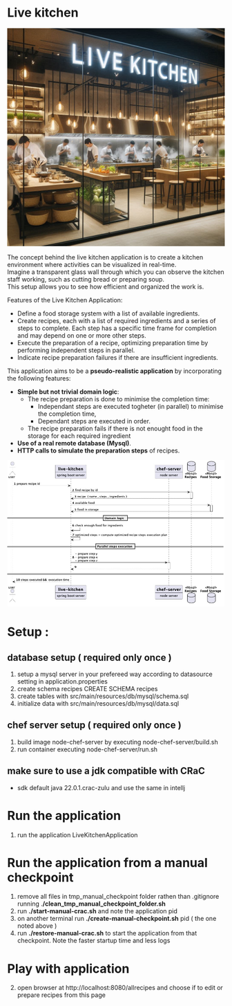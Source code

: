 # Live kitchen 

![Prepare recipe use case](./doc/live-kitchen.jpeg)

The concept behind the live kitchen application is to create a kitchen environment where activities can be visualized in real-time.  
Imagine a transparent glass wall through which you can observe the kitchen staff working, such as cutting bread or preparing soup.   
This setup allows you to see how efficient and organized the work is.

Features of the Live Kitchen Application:

* Define a food storage system with a list of available ingredients.
* Create recipes, each with a list of required ingredients and a series of steps to complete. Each step has a specific time frame for completion and may depend on one or more other steps.
* Execute the preparation of a recipe, optimizing preparation time by performing independent steps in parallel.
* Indicate recipe preparation failures if there are insufficient ingredients.

This application aims to be a **pseudo-realistic application** by incorporating the following features:

* **Simple but not trivial domain logic**: 
  * The recipe preparation is done to minimise the completion time:
     * Independant steps are executed togheter (in parallel)  to minimise the completion time, 
     * Dependant steps are executed in order.
  * The recipe preparation fails if there is not enought food in the storage for each required ingredient
* **Use of a real remote database (Mysql)**.
* **HTTP calls to simulate the preparation steps** of recipes.

![Prepare recipe use case](./doc/prepare-recipe.jpg)


# Setup  :

## database setup ( required only once )

1. setup a mysql server in your prefereed way according to datasource setting in application.properties
2. create schema recipes CREATE SCHEMA recipes  
2. create tables with src/main/resources/db/mysql/schema.sql  
3. initialize data with src/main/resources/db/mysql/data.sql  

## chef server setup ( required only once )

1. build image node-chef-server by executing node-chef-server/build.sh
2. run container executing node-chef-server/run.sh

## make sure to use a jdk compatible with CRaC
- sdk default java 22.0.1.crac-zulu and use the same in intellj 

# Run the application 
1. run the application LiveKitchenApplication

# Run the application from a manual checkpoint
1. remove all files in tmp_manual_checkpoint folder rathen than .gitignore  running  .**/clean_tmp_manual_checkpoint_folder.sh**
2. run **./start-manual-crac.sh** and note the application pid
3. on another terminal run **./create-manual-checkpoint.sh** pid ( the one noted above )
4. run **./restore-manual-crac.sh** to start the application from that checkpoint. Note the faster startup time and less logs

# Play with application
2. open browser at http://localhost:8080/allrecipes and choose if to edit or prepare recipes from this page 


